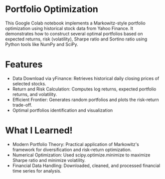 # Portfolio Optimization

This Google Colab notebook implements a Markowitz-style portfolio optimization using historical stock data from Yahoo Finance. It demonstrates how to construct several optimal portfolios based on expected returns, risk (volatility), Sharpe ratio and Sortino ratio using Python tools like NumPy and SciPy.

# Features

* Data Download via yFinance: Retrieves historical daily closing prices of selected stocks.
* Return and Risk Calculation: Computes log returns, expected portfolio returns, and volatility.
* Efficient Frontier: Generates random portfolios and plots the risk-return trade-off.
* Optimal portfolios identification and visualization
	
# What I Learned!

* Modern Portfolio Theory: Practical application of Markowitz's framework for diversification and risk-return optimization.
* Numerical Optimization: Used scipy.optimize.minimize to maximize Sharpe ratio and minimize volatility.
* Financial Data Handling: Downloaded, cleaned, and processed financial time series for analysis.

